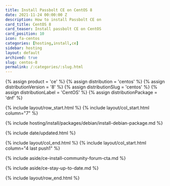```yaml
---
title: Install Passbolt CE on CentOS 8
date: 2021-11-24 00:00:00 Z
description: How to install Passbolt CE on
card_title: CentOS 8
card_teaser: Install passbolt CE on CentOS
card_position: 10
icon: fa-centos
categories: [hosting,install,ce]
sidebar: hosting
layout: default
archived: true
slug: centos-8
permalink: /:categories/:slug.html
---
```


{% assign product = 'ce' %}
{% assign distribution = 'centos' %}
{% assign distributionVersion = '8' %}
{% assign distributionSlug = 'centos' %}
{% assign distributionLabel = 'CentOS' %}
{% assign distributionPackage = 'dnf' %}

{% include layout/row_start.html %}
{% include layout/col_start.html column="7" %}

{% include hosting/install/packages/debian/install-debian-package.md %}

{% include date/updated.html %}

{% include layout/col_end.html %}
{% include layout/col_start.html column="4 last push1" %}

{% include aside/ce-install-community-forum-cta.md %}

{% include aside/ce-stay-up-to-date.md %}

{% include layout/row_end.html %}
